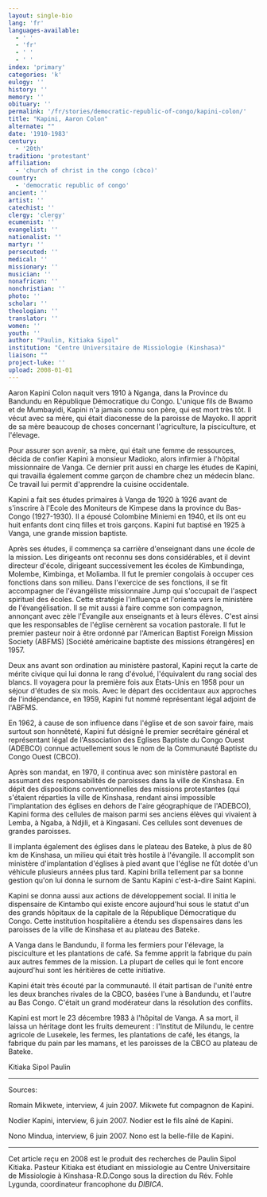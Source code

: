 ```yaml
---
layout: single-bio
lang: 'fr'
languages-available:
  - ' '
  - 'fr'
  - ' '
  - ' '
index: 'primary'
categories: 'k'
eulogy: ''
history: ''
memory: ''
obituary: ''
permalink: '/fr/stories/democratic-republic-of-congo/kapini-colon/'
title: "Kapini, Aaron Colon"
alternate: ""
date: '1910-1983'
century:
  - '20th'
tradition: 'protestant'
affiliation:
  - 'church of christ in the congo (cbco)'
country:
  - 'democratic republic of congo'
ancient: ''
artist: ''
catechist: ''
clergy: 'clergy'
ecumenist: ''
evangelist: ''
nationalist: ''
martyr: ''
persecuted: ''
medical: ''
missionary: ''
musician: ''
nonafrican: ''
nonchristian: ''
photo: ''
scholar: ''
theologian: ''
translator: ''
women: ''
youth: ''
author: "Paulin, Kitiaka Sipol"
institution: "Centre Universitaire de Missiologie (Kinshasa)"
liaison: ""
project-luke: ''
upload: 2008-01-01
---
```




Aaron Kapini Colon naquit vers 1910 à Nganga, dans la Province du Bandundu en République Démocratique du Congo. L'unique fils de Bwamo et de Mumbayidi, Kapini n'a jamais connu son père, qui est mort très tôt. Il vécut avec sa mère, qui était diaconesse de la paroisse de Mayoko. Il apprit de sa mère beaucoup de choses concernant l'agriculture, la pisciculture, et l'élevage.

Pour assurer son avenir, sa mère, qui était une femme de ressources, décida de confier Kapini à monsieur Madioko, alors infirmier à l'hôpital missionnaire de Vanga. Ce dernier prit aussi en charge les études de Kapini, qui travailla également comme garçon de chambre chez un médecin blanc. Ce travail lui permit d'apprendre la cuisine occidentale.

Kapini a fait ses études primaires à Vanga de 1920 à 1926 avant de s'inscrire à l'Ecole des Moniteurs de Kimpese dans la province du Bas-Congo (1927-1930). Il a épousé  Colombine Miniemi en 1940, et ils ont eu huit enfants dont cinq filles et trois garçons. Kapini fut baptisé en 1925 à Vanga, une grande mission baptiste.

Après ses études, il commença sa carrière d'enseignant dans une école de la mission. Les dirigeants ont reconnu ses dons considérables, et il devint directeur d'école, dirigeant successivement les écoles de Kimbundinga, Molembe, Kimbinga, et Moliamba. Il fut le premier congolais à occuper ces fonctions dans son milieu. Dans l'exercice de ses fonctions, il se fit accompagner de l'évangéliste missionnaire Jump qui s'occupait de l'aspect spirituel des écoles. Cette stratégie l'influença et l'orienta vers le ministère de l'évangélisation. Il se mit aussi à faire comme son compagnon, annonçant avec zèle l'Évangile aux enseignants et à leurs élèves. C'est ainsi que les responsables de l'église cernèrent sa vocation pastorale. Il fut le premier pasteur noir à être ordonné par l'American Baptist Foreign Mission Society (ABFMS) [Société américaine baptiste des missions étrangères] en 1957.

Deux ans avant son ordination au ministère pastoral, Kapini reçut la carte de mérite civique qui lui donna le rang d'évolué, l'équivalent du rang social des blancs. Il voyagera pour la première fois aux États-Unis en 1958 pour un séjour d'études de six mois. Avec le départ des occidentaux aux approches de l'indépendance, en 1959, Kapini fut nommé représentant légal adjoint de l'ABFMS.

En 1962, à cause de son influence dans l'église et de son savoir faire, mais surtout son honnêteté, Kapini fut désigné le premier secrétaire général et représentant légal de l'Association des Eglises Baptiste du Congo Ouest (ADEBCO) connue actuellement sous le nom de la Communauté Baptiste du Congo Ouest (CBCO).

Après son mandat, en 1970, il continua avec son ministère pastoral en assumant des responsabilités de paroisses dans la ville de Kinshasa. En dépit des dispositions conventionnelles des missions protestantes (qui s'étaient réparties la ville de Kinshasa, rendant ainsi impossible l'implantation des églises en dehors de l'aire géographique de l'ADEBCO), Kapini forma des cellules de maison  parmi ses anciens élèves qui vivaient à Lemba, à Ngaba, à Ndjili, et à Kingasani. Ces cellules sont devenues de grandes paroisses.

Il implanta également des églises dans le plateau des Bateke, à plus de 80 km de Kinshasa, un milieu qui était très hostile à l'évangile. Il accomplit son ministère d'implantation d'églises à pied avant que l'église ne fût dotée d'un véhicule plusieurs années plus tard. Kapini brilla tellement par sa bonne gestion qu'on lui donna le surnom de Santu Kapini c'est-à-dire Saint Kapini.

Kapini se donna aussi aux actions de développement social. Il initia le dispensaire de Kintambo qui existe encore aujourd'hui sous le statut d'un des grands hôpitaux de la capitale de la République Démocratique du Congo. Cette institution hospitalière a étendu ses dispensaires dans les paroisses de la ville de Kinshasa et au plateau des Bateke.

A Vanga dans le Bandundu, il forma les fermiers pour l'élevage, la pisciculture et les plantations de café. Sa femme apprit la fabrique du pain aux autres femmes de la mission. La plupart de celles qui le font encore aujourd'hui sont les héritières de cette initiative.

Kapini était très écouté par la communauté. Il était partisan de l'unité entre les deux branches rivales de la CBCO, basées l'une à Bandundu, et l'autre au Bas Congo. C'était un grand modérateur dans la résolution des conflits.

Kapini est mort le 23 décembre 1983 à l'hôpital de Vanga. A sa mort, il laissa un héritage dont les fruits demeurent : l'Institut de Milundu, le centre agricole de Lusekele, les fermes, les plantations de café, les étangs, la fabrique du pain par les mamans, et les paroisses de la CBCO au plateau de Bateke.

Kitiaka Sipol Paulin

---

Sources:

Romain Mikwete, interview, 4 juin 2007. Mikwete fut compagnon de Kapini.

Nodier Kapini, interview, 6 juin 2007. Nodier est le fils aîné de Kapini.

Nono Mindua, interview, 6 juin 2007. Nono est la belle-fille de Kapini.

---

Cet article reçu en 2008 est le produit des recherches de Paulin Sipol Kitiaka. Pasteur Kitiaka est étudiant en missiologie au Centre Universitaire de Missiologie à  Kinshasa-R.D.Congo sous la direction du Rév. Fohle Lygunda, coordinateur francophone du *DIBICA*.
